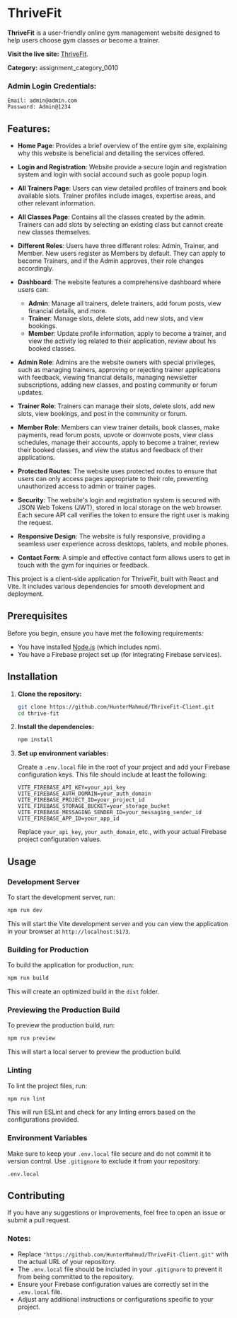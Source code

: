 # ThriveFit

**ThriveFit** is a user-friendly online gym management website designed to help users choose gym classes or become a trainer.

**Visit the live site:** [ThriveFit](https://thrive-fit-f0d68.web.app/).

**Category:** assignment_category_0010

### Admin Login Credentials:
    Email: admin@admin.com
    Password: Admin@1234

## Features:
- **Home Page**: Provides a brief overview of the entire gym site, explaining why this website is beneficial and detailing the services offered.

- **Login and Registration**: Website provide a secure login and registration system and login with social accound such as goole popup login.

- **All Trainers Page**: Users can view detailed profiles of trainers and book available slots. Trainer profiles include images, expertise areas, and other relevant information.

- **All Classes Page**: Contains all the classes created by the admin. Trainers can add slots by selecting an existing class but cannot create new classes themselves.

- **Different Roles**: Users have three different roles: Admin, Trainer, and Member. New users register as Members by default. They can apply to become Trainers, and if the Admin approves, their role changes accordingly.

- **Dashboard**: The website features a comprehensive dashboard where users can:
    - **Admin**: Manage all trainers, delete trainers, add forum posts, view financial details, and more.
    - **Trainer**: Manage slots, delete slots, add new slots, and view bookings.
    - **Member**: Update profile information, apply to become a trainer, and view the activity log related to their application, review about his booked classes.

- **Admin Role**: Admins are the website owners with special privileges, such as managing trainers, approving or rejecting trainer applications with feedback, viewing financial details, managing newsletter subscriptions, adding new classes, and posting community or forum updates.

- **Trainer Role**: Trainers can manage their slots, delete slots, add new slots, view bookings, and post in the community or forum.

- **Member Role**: Members can view trainer details, book classes, make payments, read forum posts, upvote or downvote posts, view class schedules, manage their accounts, apply to become a trainer, review their booked classes, and view the status and feedback of their applications.

- **Protected Routes**: The website uses protected routes to ensure that users can only access pages appropriate to their role, preventing unauthorized access to admin or trainer pages.

- **Security**: The website's login and registration system is secured with JSON Web Tokens (JWT), stored in local storage on the web browser. Each secure API call verifies the token to ensure the right user is making the request.

- **Responsive Design**: The website is fully responsive, providing a seamless user experience across desktops, tablets, and mobile phones.

- **Contact Form**: A simple and effective contact form allows users to get in touch with the gym for inquiries or feedback.




This project is a client-side application for ThriveFit, built with React and Vite. It includes various dependencies for smooth development and deployment.



## Prerequisites

Before you begin, ensure you have met the following requirements:

- You have installed [Node.js](https://nodejs.org/en/download/) (which includes npm).
- You have a Firebase project set up (for integrating Firebase services).

## Installation

1. **Clone the repository:**

   ```bash
   git clone https://github.com/HunterMahmud/ThriveFit-Client.git
   cd thrive-fit
   ```

2. **Install the dependencies:**

   ```bash
   npm install
   ```

3. **Set up environment variables:**

   Create a `.env.local` file in the root of your project and add your Firebase configuration keys. This file should include at least the following:

   ```env
   VITE_FIREBASE_API_KEY=your_api_key
   VITE_FIREBASE_AUTH_DOMAIN=your_auth_domain
   VITE_FIREBASE_PROJECT_ID=your_project_id
   VITE_FIREBASE_STORAGE_BUCKET=your_storage_bucket
   VITE_FIREBASE_MESSAGING_SENDER_ID=your_messaging_sender_id
   VITE_FIREBASE_APP_ID=your_app_id
   ```

   Replace `your_api_key`, `your_auth_domain`, etc., with your actual Firebase project configuration values.

## Usage

### Development Server

To start the development server, run:

```bash
npm run dev
```

This will start the Vite development server and you can view the application in your browser at `http://localhost:5173`.

### Building for Production

To build the application for production, run:

```bash
npm run build
```

This will create an optimized build in the `dist` folder.

### Previewing the Production Build

To preview the production build, run:

```bash
npm run preview
```

This will start a local server to preview the production build.

### Linting

To lint the project files, run:

```bash
npm run lint
```

This will run ESLint and check for any linting errors based on the configurations provided.

<!-- ## Additional Information

### Dependencies

- **@fortawesome/fontawesome-free**: Provides free FontAwesome icons.
- **@splidejs/react-splide**: Used for creating splendid carousels.
- **@tanstack/react-query**: Handles server-state in React applications.
- **aos**: Animates elements on scroll.
- **axios**: Manages HTTP requests (GET, POST, PATCH) and responses.
- **firebase**: Handles authentication and other Firebase services.
- **keen-slider**: Implements smooth sliders.
- **localforage**: Provides offline storage capabilities.
- **match-sorter**: Sorts and filters data.
- **mdb-react-ui-kit**: Provides Material Design components.
- **react**: A JavaScript library for building user interfaces.
- **react-awesome-reveal**: Provides animation effects for React components.
- **react-chartjs-2**: Integrates Chart.js with React.
- **react-dom**: Serves as the entry point to the DOM and server renderers for React.
- **react-helmet-async**: Dynamically sets page titles.
- **react-hook-form**: Manages forms efficiently.
- **react-icons**: Displays React icons.
- **react-modal**: Provides accessible modal dialogs.
- **react-router-dom**: Enables dynamic routing in React apps.
- **react-select**: Provides select input elements.
- **react-slick**: Implements slick carousels.
- **react-toastify**: Shows toast notifications for success or failure messages.
- **recharts**: Provides composable chart components.
- **slick-carousel**: Enables slick carousels.
- **sort-by**: Sorts data by specific keys.
- **styled-components**: Utilizes tagged template literals for styling.
- **sweetalert2**: Displays beautiful alerts.
- **swiper**: Implements modern sliders.

### DevDependencies

- **@types/react**: Provides TypeScript definitions for React.
- **@types/react-dom**: Provides TypeScript definitions for React DOM.
- **@vitejs/plugin-react**: Integrates React with Vite.
- **autoprefixer**: Adds vendor prefixes to CSS rules.
- **daisyui**: Extends Tailwind CSS with additional UI components.
- **eslint**: Identifies and fixes problems in JavaScript code.
- **eslint-plugin-react**: Provides linting rules for React.
- **eslint-plugin-react-hooks**: Provides linting rules for React hooks.
- **eslint-plugin-react-refresh**: Enables fast refresh in React.
- **postcss**: Processes CSS with JavaScript plugins.
- **tailwindcss**: Provides utility-first CSS framework.
- **vite**: Provides a fast build tool for modern web projects. -->

### Environment Variables

Make sure to keep your `.env.local` file secure and do not commit it to version control. Use `.gitignore` to exclude it from your repository:

```plaintext
.env.local
```

## Contributing

If you have any suggestions or improvements, feel free to open an issue or submit a pull request.

### Notes:

- Replace `"https://github.com/HunterMahmud/ThriveFit-Client.git"` with the actual URL of your repository.
- The `.env.local` file should be included in your `.gitignore` to prevent it from being committed to the repository.
- Ensure your Firebase configuration values are correctly set in the `.env.local` file.
- Adjust any additional instructions or configurations specific to your project.
